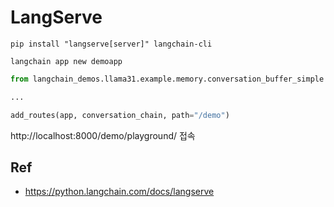 # LangServe

```shell
pip install "langserve[server]" langchain-cli

langchain app new demoapp     
```

```python
from langchain_demos.llama31.example.memory.conversation_buffer_simple import chain as conversation_chain

...

add_routes(app, conversation_chain, path="/demo")
```

http://localhost:8000/demo/playground/ 접속

## Ref

* https://python.langchain.com/docs/langserve
